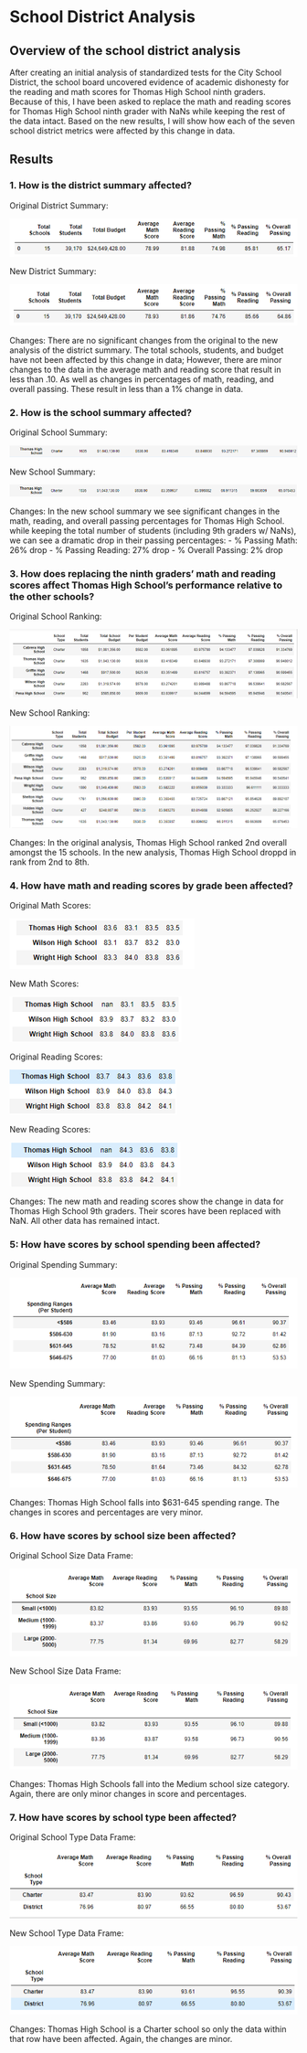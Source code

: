 # School District Analysis

## Overview of the school district analysis

After creating an initial analysis of standardized tests for the City School District, the school board uncovered evidence of academic dishonesty for the reading and math scores for Thomas High School ninth graders. Because of this, I have been asked to replace the math and reading scores for Thomas High School ninth grader with NaNs while keeping the rest of the data intact. Based on the new results, I will show how each of the seven school district metrics were affected by this change in data.

## Results

### 1. How is the district summary affected?

Original District Summary:

![original_district_summary](Resources/original_district_summary.png)

New District Summary:

![new_district_summary](Resources/new_district_summary.png)

Changes:
There are no significant changes from the original to the new analysis of the district summary. The total schools, students, and budget have not been affected by this change in data; However, there are minor changes to the data in the average math and reading score that result in less than .10. As well as changes in percentages of math, reading, and overall passing. These result in less than a 1% change in data. 

### 2. How is the school summary affected?

Original School Summary:

![original_school_summary](Resources/original_school_summary.png)

New School Summary:

![new_school_summary](Resources/new_school_summary.png)

Changes:
In the new school summary we see significant changes in the math, reading, and overall passing percentages for Thomas High School. while keeping the total number of students (including 9th graders w/ NaNs), we can see a dramatic drop in their passing percentages:
    - % Passing Math: 26% drop
    - % Passing Reading: 27% drop
    - % Overall Passing: 2% drop

### 3. How does replacing the ninth graders’ math and reading scores affect Thomas High School’s performance relative to the other schools?

Original School Ranking:

![original_ranking](Resources/original_ranking.png)

New School Ranking:

![new_ranking](Resources/new_ranking.png)

Changes: In the original analysis, Thomas High School ranked 2nd overall amongst the 15 schools. In the new analysis, Thomas High School droppd in rank from 2nd to 8th. 

### 4. How have math and reading scores by grade been affected?

Original Math Scores:

![original_math_scores](Resources/original_math_scores.png)

New Math Scores:

![new_math_scores](Resources/new_math_scores.png)

Original Reading Scores:

![original_reading_scores](Resources/original_reading_scores.png)

New Reading Scores:

![new_reading_scores](Resources/new_reading_scores.png)

Changes:
The new math and reading scores show the change in data for Thomas High School 9th graders. Their scores have been replaced with NaN. All other data has remained intact. 

### 5: How have scores by school spending been affected?

Original Spending Summary:

![original_spending](Resources/original_spending.png)

New Spending Summary:

![new_spending](Resources/new_spending.png)

Changes:
Thomas High School falls into $631-645 spending range. The changes in scores and percentages are very minor.

### 6. How have scores by school size been affected?

Original School Size Data Frame:

![original_school_size](Resources/original_school_size.png)

New School Size Data Frame:

![new_school_size](Resources/new_school_size.png)

Changes:
Thomas High Schools fall into the Medium school size category. Again, there are only minor changes in score and percentages.

### 7. How have scores by school type been affected?

Original School Type Data Frame:

![original_school_type](Resources/original_school_type.png)

New School Type Data Frame:

![new_school_type](Resources/new_school_type.png)

Changes:
Thomas High School is a Charter school so only the data within that row have been affected. Again, the changes are minor. 